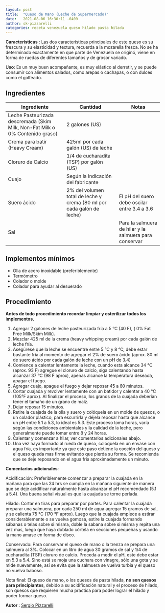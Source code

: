 ```yaml
---
layout: post
title:  "Queso de Mano (Leche de Supermercado)"
date:   2021-08-06 16:30:11 -0400
author: sk-pizzarelli
categories: receta venezuela queso hilado pasta hilada
---
```


**Características** : Las dos características principales de este queso es su frescura y su elasticidad y textura, recuerda a la mozarella fresca. No se ha determinado exactamente en que parte de Venezuela se originó, viene en forma de ruedas de diferentes tamaños y de grosor variado.

**Uso**: Es un muy buen acompañante, es muy elástico al derretir, y se puede consumir con alimentos salados, como arepas o cachapas, o con dulces como el golfeado. 

## Ingredientes

Ingrediente | Cantidad | Notas
------------| ---------| -----
Leche Pasteurizada descremada (Skim Milk, Non-Fat Milk o 0% Contenido graso) | 2 galones (US) |
Crema para batir (Heavy Cream) | 425ml por cada galón (US) de leche |
Cloruro de Calcio | 1/4 de cucharadita (TSP) por galón (US) | 
Cuajo | Según la indicación del fabricante | 
Suero ácido | 2% del volumen total de leche y crema (80 ml por cada galón de leche) | El pH del suero debe oscilar entre 3.4 a 3.6 
Sal | | Para la salmuera de hilar y la salmuera para conservar

## Implementos mínimos

- Olla de acero inoxidable (preferiblemente)
- Termómetro
- Colador o molde
- Colador para ayudar al desuerado

## Procedimiento

**Antes de todo procedimiento recordar limpiar y esterilizar todos los implementos.**

1. Agregar 2 galones de leche pasteurizada fría a 5 °C (40 F), ( 0% Fat Free Milk/Skim Milk).
2. Mezclar 425 ml de la crema (heavy whipping cream) por cada galón de leche fría.
3. Asegúrese que la leche se encuentre entre 5 °C y 8 °C, debe estar bastante fría al momento de agregar el 2% de suero ácido (aprox. 80 ml de suero ácido por cada galón de leche con un pH de 3.4)
4. Comience a calentar lentamente la leche, cuando esta alcance 34 °C (aprox. 93 F) agregue el cloruro de calcio, siga calentando hasta alcanzar 37 °C (98 F aprox), apenas alcance la temperatura deseada, apagar el fuego.
5. Agregar cuajo, apague el fuego y dejar reposar 45 a 60 minutos.
6. Cortar cuajada y revolver lentamente con un batidor y calentar a 40 °C (105°F aprox). Al finalizar el proceso, los granos de la cuajada deberían tener el tamaño de un grano de maíz.
7. Dejar reposar 15 minutos.
8. Retire la cuajada de la olla y suero y colóquela en un molde de quesos, o un colador plástico, para escurrirla y déjela reposar hasta que alcance un pH entre 5.1 a 5.3, lo ideal es 5.3. Este proceso toma horas, varía según las condiciones ambientales y la calidad de la leche, pero generalmente puede tomar entre 8 y 24 horas.
9.	Calentar y comenzar a hilar, ver comentarios adicionales abajo.
10. Una vez haya formado al rueda de queso, colóquela en un envase con agua fría, es importante ya que este paso detiene la cocción del queso y el queso queda mas firme evitando que pierda su forma. Se recomienda que se deje reposando en el agua fría aproximadamente un minuto.

**Comentarios adicionales**: 

Acidificación: Preferiblemente comenzar a preparar la cuajada en la mañana para que las 24 hrs se cumpla en la mañana siguiente de manera que se deje acidificar naturalmente hasta alcanzar el pH recomendado (5.1 a 5.4). Una buena señal visual es que la cuajada se torne perlada.

Hilado: Cortar en tiras para preparar por partes. Para calentar la cuajada preparar una salmuera, por cada 250 ml de agua agregar 15 gramos de sal, y se calienta 75 °C (170 °F aprox). Luego que la cuajada empiece a estirar considerablemente o se vuelva gomosa, estire la cuajada formando sábanas o telas sobre si misma, doble la sabana sobre si misma y repita una vez mas, luego que haya doblado córtela en secciones pequeñas y usando la mano amase en forma de disco.

Conservado: Para conservar el queso de mano o la trenza se prepara una salmuera al 3%. Colocar en un litro de agua 30 gramos de sal y 1/4 de cucharadita (TSP) cloruro de calcio. Proceda a medir el pH, este debe estar en 5.3 a 5.4. Sino está se moja una cuchara con vinagre, sólo una gota y se mide nuevamente, así se evita que la salmuera se vuelva turbia y el queso no vuelva baboso.

Nota final: El queso de mano, o los quesos de pasta hilada, **no son quesos para principiantes**, debido a su acidificación natural y el proceso de hilado, son quesos que requieren mucha practica para poder lograr el hilado y poder formar queso.

**Autor** : [Sergio Pizzarelli](https://www.instagram.com/seryop23/)
